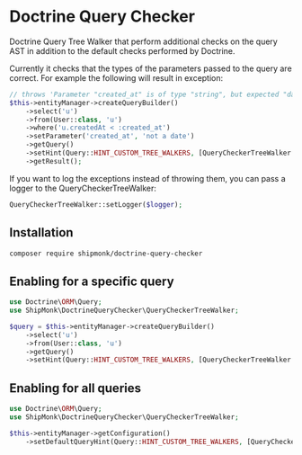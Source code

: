 # Doctrine Query Checker

Doctrine Query Tree Walker that perform additional checks on the query AST in addition to the default checks performed by Doctrine.

Currently it checks that the types of the parameters passed to the query are correct. For example the following will result in exception:

```php
// throws 'Parameter "created_at" is of type "string", but expected "datetime" (because it\'s used in expression with u.createdAt)'
$this->entityManager->createQueryBuilder()
    ->select('u')
    ->from(User::class, 'u')
    ->where('u.createdAt < :created_at')
    ->setParameter('created_at', 'not a date')
    ->getQuery()
    ->setHint(Query::HINT_CUSTOM_TREE_WALKERS, [QueryCheckerTreeWalker::class]);
    ->getResult();
```

If you want to log the exceptions instead of throwing them, you can pass a logger to the QueryCheckerTreeWalker:

```php
QueryCheckerTreeWalker::setLogger($logger);
```

## Installation

```bash
composer require shipmonk/doctrine-query-checker
```

## Enabling for a specific query

```php
use Doctrine\ORM\Query;
use ShipMonk\DoctrineQueryChecker\QueryCheckerTreeWalker;

$query = $this->entityManager->createQueryBuilder()
    ->select('u')
    ->from(User::class, 'u')
    ->getQuery()
    ->setHint(Query::HINT_CUSTOM_TREE_WALKERS, [QueryCheckerTreeWalker::class]);
```

## Enabling for all queries

```php
use Doctrine\ORM\Query;
use ShipMonk\DoctrineQueryChecker\QueryCheckerTreeWalker;

$this->entityManager->getConfiguration()
    ->setDefaultQueryHint(Query::HINT_CUSTOM_TREE_WALKERS, [QueryCheckerTreeWalker::class]);
```
